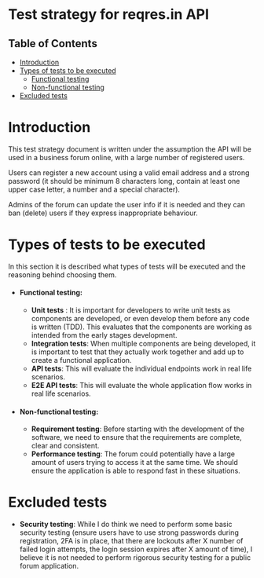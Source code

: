 # Test strategy for reqres.in API

## Table of Contents
  - [Introduction](#introduction)
  - [Types of tests to be executed](#types-of-tests-to-be-executed)
    - [Functional testing](#functional-testing)
    - [Non-functional testing](#non-functional-testing)
  - [Excluded tests](#excluded-tests)


# Introduction

This test strategy document is written under the assumption the API will be used in a business forum online, with a large number of registered users.

Users can register a new account using a valid email address and a strong password (it should be minimum 8 characters long, contain at least one upper case letter, a number and a special character).

Admins of the forum can update the user info if it is needed and they can ban (delete) users if they express inappropriate behaviour.



# Types of tests to be executed

In this section it is described what types of tests will be executed and the reasoning behind choosing them.

- #### **Functional testing:**

  - **Unit tests** : It is important for developers to write unit tests as components are developed, or even develop them before any code is written (TDD). This evaluates that the components are working as intended from the early stages development.
  - **Integration tests**: When multiple components are being developed, it is important to test that they actually work together and add up to create a functional application.
  - **API tests**: This will evaluate the individual endpoints work in real life scenarios.
  - **E2E API tests**: This will evaluate the whole application flow works in real life scenarios.
  
- #### **Non-functional testing**:

  - **Requirement testing**: Before starting with the development of the software, we need to ensure that the requirements are complete, clear and consistent.
  - **Performance testing**: The forum could potentially have a large amount of users trying to access it at the same time. We should ensure the application is able to respond fast in these situations.



# Excluded tests

- **Security testing**: While I do think we need to perform some basic security testing (ensure users have to use strong passwords during registration, 2FA is in place, that there are lockouts after X number of failed login attempts, the login session expires after X amount of time), I believe it is not needed to perform rigorous security testing for a public forum application.
 
